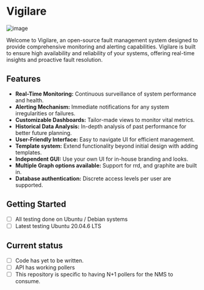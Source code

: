 # Vigilare
![image](https://github.com/Guyverix/Vigilare-NMS-POLLER/assets/1209259/6fb39ffd-e540-41b9-8a24-91819aa157a0)

Welcome to Vigilare, an open-source fault management system designed to provide comprehensive monitoring and alerting capabilities. Vigilare is built to ensure high availability and reliability of your systems, offering real-time insights and proactive fault resolution.

## Features

- **Real-Time Monitoring:** Continuous surveillance of system performance and health.
- **Alerting Mechanism:** Immediate notifications for any system irregularities or failures.
- **Customizable Dashboards:** Tailor-made views to monitor vital metrics.
- **Historical Data Analysis:** In-depth analysis of past performance for better future planning.
- **User-Friendly Interface:** Easy to navigate UI for efficient management.
- **Template system:** Extend functionality beyond initial design with adding templates.
- **Independent GUI:** Use your own UI for in-house branding and looks.
- **Multiple Graph options available:** Support for rrd, and graphite are built in.
- **Database authentication:** Discrete access levels per user are supported.


## Getting Started
- [ ] All testing done on Ubuntu / Debian systems
- [ ] Latest testing Ubuntu 20.04.6 LTS

## Current status
- [ ] Code has yet to be written.
- [ ] API has working pollers
- [ ] This repository is specific to having N+1 pollers for the NMS to consume.
